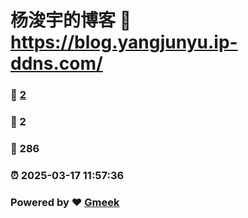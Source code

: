 # 杨浚宇的博客 :link: https://blog.yangjunyu.ip-ddns.com/ 
### :page_facing_up: [2](https://blog.yangjunyu.ip-ddns.com//tag.html) 
### :speech_balloon: 2 
### :hibiscus: 286 
### :alarm_clock: 2025-03-17 11:57:36 
### Powered by :heart: [Gmeek](https://github.com/Meekdai/Gmeek)
